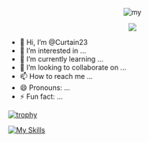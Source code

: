 <p align="center">
  <img src="https://github.com/thompsonemerson/thompsonemerson/raw/master/cover-thompson.png" alt="my"/>
</p>

<!-- https://github.com/DenverCoder1/readme-typing-svg -->
<p align="center">
<img src="https://readme-typing-svg.demolab.com?font=Orbitron&size=25&pause=1000&center=true&vCenter=true&random=false&width=600&lines=Welcome+to+my+GitHub+profile+page!;I+am+super+obsessed+with+programming!" />
</p>

- 👋 Hi, I’m @Curtain23
- 👀 I’m interested in ...
- 🌱 I’m currently learning ...
- 💞️ I’m looking to collaborate on ...
- 📫 How to reach me ...
- 😄 Pronouns: ...
- ⚡ Fun fact: ...

<p align="center">
  
[![trophy](https://github-profile-trophy.vercel.app/?Curtain23e=ryo-ma&theme=onedark)](https://github.com/ryo-ma/github-profile-trophy)

</p>

<p align="center">
  
[![My Skills](https://skillicons.dev/icons?i=bash,docker,git,github,go,html,idea,java,js,linux,md,mysql,netlify,nextjs,nginx,nodejs,ps,planetscale,postman,py,pytorch,qt,react,redis,ros,rust,sqlite,svg,tailwind,twitter,ts,vercel,vite,vscode,vue&perline=18)](https://skillicons.dev)

</p>

<!---
Curtain23/Curtain23 is a ✨ special ✨ repository because its `README.md` (this file) appears on your GitHub profile.
You can click the Preview link to take a look at your changes.
--->
